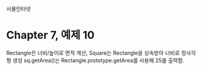 
사물인터넷

Chapter 7, 예제 10
================================

Rectangle은 너비/높이로 면적 계산, Square는 Rectangle을 상속받아 너비로 정사각형 생성
sq.getArea()는 Rectangle.prototype.getArea를 사용해 25를 출력함.